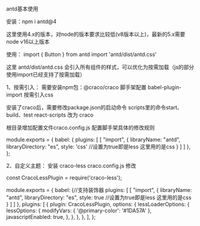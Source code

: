 antd基本使用

安装：npm i antd@4

这里使用4.x的版本，对node的版本要求比较低(v8版本以上)，最新的5.x需要node v16以上版本

使用：
import { Button } from antd
import 'antd/dist/antd.css'

这里 antd/dist/antd.css 会引入所有组件的样式，可以优化为按需加载（js的部分使用import已经支持了按需加载）

1、按需引入：
需要安装npm包：@craco/craco 脚手架配置   babel-plugin-import 按需引入css

安装了craco后，需要修改package.json的启动命令
scripts里的命令start、build、test react-scripts 改为 craco

根目录增加配置文件craco.config.js  配置脚手架具体的修改规则

module.exports = {
  babel: {
    plugins: [
      [
        "import",
        {
          libraryName: "antd",
          libraryDirectory: "es",
          style: 'css'  //设置为true即是less 这里用的是css
        }
      ]
    ]
  },
};


2、自定义主题：
安装 craco-less
craco.config.js 修改

const CracoLessPlugin = require('craco-less');

module.exports = {
  babel: {//支持装饰器
    plugins: [
      [
        "import",
        {
          libraryName: "antd",
          libraryDirectory: "es",
          style: true  //设置为true即是less 这里用的是css
        }
      ]
    ]
  },
  plugins: [
    {
      plugin: CracoLessPlugin,
      options: {
        lessLoaderOptions: {
          lessOptions: {
            modifyVars: { '@primary-color': '#1DA57A' },
            javascriptEnabled: true,
          },
        },
      },
    },
  ],
};


